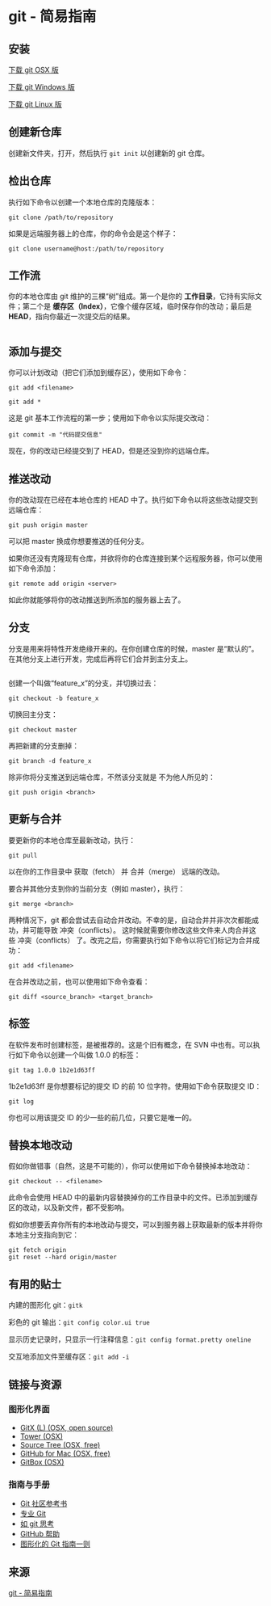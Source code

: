 # git - 简易指南 #




## 安装 ##

[下载 git OSX 版](http://code.google.com/p/git-osx-installer/downloads/list?can=3)

[下载 git Windows 版](http://code.google.com/p/msysgit/downloads/list?can=3)

[下载 git Linux 版](http://book.git-scm.com/2_installing_git.html)

## 创建新仓库 ##

创建新文件夹，打开，然后执行 `git init` 以创建新的 git 仓库。

## 检出仓库 ##

执行如下命令以创建一个本地仓库的克隆版本：

	git clone /path/to/repository

如果是远端服务器上的仓库，你的命令会是这个样子：


    git clone username@host:/path/to/repository

## 工作流 ##

你的本地仓库由 git 维护的三棵“树”组成。第一个是你的 **工作目录**，它持有实际文件；第二个是 **缓存区（Index）**，它像个缓存区域，临时保存你的改动；最后是 **HEAD**，指向你最近一次提交后的结果。


<img src="/images/git-guide.png" alt="" />

## 添加与提交 ##

你可以计划改动（把它们添加到缓存区），使用如下命令：

    git add <filename>

	git add *

这是 git 基本工作流程的第一步；使用如下命令以实际提交改动：

    git commit -m "代码提交信息"

现在，你的改动已经提交到了 HEAD，但是还没到你的远端仓库。

## 推送改动 ##

你的改动现在已经在本地仓库的 HEAD 中了。执行如下命令以将这些改动提交到远端仓库：

    git push origin master
可以把 master 换成你想要推送的任何分支。 

如果你还没有克隆现有仓库，并欲将你的仓库连接到某个远程服务器，你可以使用如下命令添加：

    git remote add origin <server>
如此你就能够将你的改动推送到所添加的服务器上去了。

## 分支 ##

分支是用来将特性开发绝缘开来的。在你创建仓库的时候，master 是“默认的”。在其他分支上进行开发，完成后再将它们合并到主分支上。

<img src="/images/git-guide-branch.png" alt="" />

创建一个叫做“feature_x”的分支，并切换过去：

    git checkout -b feature_x
切换回主分支：

    git checkout master
再把新建的分支删掉：

    git branch -d feature_x
除非你将分支推送到远端仓库，不然该分支就是 不为他人所见的：

    git push origin <branch>


## 更新与合并 ##

要更新你的本地仓库至最新改动，执行：

    git pull
以在你的工作目录中 获取（fetch） 并 合并（merge） 远端的改动。

要合并其他分支到你的当前分支（例如 master），执行：

    git merge <branch>
两种情况下，git 都会尝试去自动合并改动。不幸的是，自动合并并非次次都能成功，并可能导致 冲突（conflicts）。 这时候就需要你修改这些文件来人肉合并这些 冲突（conflicts） 了。改完之后，你需要执行如下命令以将它们标记为合并成功：

    git add <filename>
在合并改动之前，也可以使用如下命令查看：

    git diff <source_branch> <target_branch>


## 标签 ##

在软件发布时创建标签，是被推荐的。这是个旧有概念，在 SVN 中也有。可以执行如下命令以创建一个叫做 1.0.0 的标签：

    git tag 1.0.0 1b2e1d63ff
1b2e1d63ff 是你想要标记的提交 ID 的前 10 位字符。使用如下命令获取提交 ID：

    git log
你也可以用该提交 ID 的少一些的前几位，只要它是唯一的。



## 替换本地改动 ##

假如你做错事（自然，这是不可能的），你可以使用如下命令替换掉本地改动：

    git checkout -- <filename>
此命令会使用 HEAD 中的最新内容替换掉你的工作目录中的文件。已添加到缓存区的改动，以及新文件，都不受影响。

假如你想要丢弃你所有的本地改动与提交，可以到服务器上获取最新的版本并将你本地主分支指向到它：

    git fetch origin
    git reset --hard origin/master


## 有用的贴士 ##

内建的图形化 git：`gitk`

彩色的 git 输出：`git config color.ui true`

显示历史记录时，只显示一行注释信息：`git config format.pretty oneline`

交互地添加文件至缓存区：`git add -i`


## 链接与资源 ##


### 图形化界面 ###
- [GitX (L) (OSX, open source)](http://gitx.laullon.com/)
- [Tower (OSX)](http://www.git-tower.com/)
- [Source Tree (OSX, free)](http://www.sourcetreeapp.com/)
- [GitHub for Mac (OSX, free)](http://mac.github.com/)
- [GitBox (OSX)](https://itunes.apple.com/gb/app/gitbox/id403388357?mt=12)

### 指南与手册 ###

- [Git 社区参考书](http://book.git-scm.com/)
- [专业 Git](http://progit.org/book/)
- [如 git 思考](http://think-like-a-git.net/)
- [GitHub 帮助](http://help.github.com/)
- [图形化的 Git 指南一则](http://marklodato.github.com/visual-git-guide/index-en.html)


## 来源 ##
[git - 简易指南](http://www.bootcss.com/p/git-guide/)